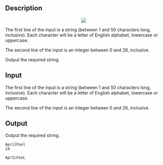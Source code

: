 ## Description

<div><center> <img class="tex-graphics" src="file://S98wOt64.png" style="max-width: 100.0%;max-height: 100.0%;"> </center></div><div class="input-specification"><p>The first line of the input is a string (between 1 and 50 characters long, inclusive). Each character will be a letter of English alphabet, lowercase or uppercase.</p><p>The second line of the input is an integer between 0 and 26, inclusive.</p></div><div class="output-specification"><p>Output the required string.</p></div>

## Input

<p>The first line of the input is a string (between 1 and 50 characters long, inclusive). Each character will be a letter of English alphabet, lowercase or uppercase.</p><p>The second line of the input is an integer between 0 and 26, inclusive.</p>

## Output

<p>Output the required string.</p>





```input1
AprilFool
14

```




```output1
AprILFooL

```


